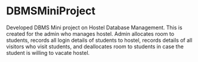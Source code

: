 # DBMSMiniProject

Developed DBMS Mini project on Hostel Database Management. This is created for the admin who manages hostel. Admin allocates room to students, records all login details of students to hostel, records details of all visitors who visit students, and deallocates room to students in case the student is willing to vacate hostel.
